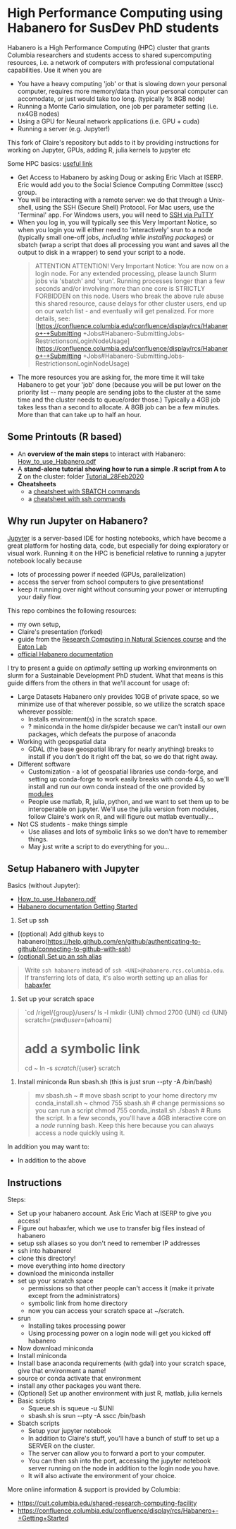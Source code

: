 # High Performance Computing using Habanero for SusDev PhD students

Habanero is a High Performance Computing (HPC) cluster that grants Columbia researchers and students access to shared supercomputing resources, i.e. a network of computers with professional computational capabilities. Use it when you are 
* You have a heavy computing 'job' or that is slowing down your personal computer, requires more memory/data than your personal computer can accomodate, or just would take too long.  (typically 1x 8GB node)
* Running a Monte Carlo simulation, one job per parameter setting (i.e. nx4GB nodes)
* Using a GPU for Neural network applications (i.e. GPU + cuda)
* Running a server (e.g. Jupyter!) 

This fork of Claire's repository but adds to it by providing instructions for working on Jupyter, GPUs, adding R, julia kernels to jupyter etc

Some HPC basics: [useful link](https://confluence.columbia.edu/confluence/display/rcs/Habanero+-+Getting+Started)
* Get Access to Habanero by asking Doug or asking Eric Vlach at ISERP. Eric would add you to the Social Science Computing Committee (sscc) group. 
* You will be interacting with a remote server: we do that through a Unix-shell, using the SSH (Secure Shell) Protocol.  For Mac users, use the 'Terminal' app. For Windows users, you will need to [SSH via PuTTY](https://www.ssh.com/ssh/putty/windows/)
* When you log in, you will typically see this Very Important Notice, so when you login you will either need to 'interactively' srun to a node (typically small one-off jobs,  *including while installing packages*) or sbatch (wrap a script that does all processing you want and saves all the output to disk in a wrapper) to send your script to a node.
    > ATTENTION ATTENTION!
Very Important Notice:
You are now on a login node. For any extended processing, please launch Slurm 
jobs via 'sbatch' and 'srun'.
Running processes longer than a few seconds and/or involving more than one core 
is STRICTLY FORBIDDEN on this node.
Users who break the above rule abuse this shared resource, cause delays for 
other cluster users, end up on our watch list - and eventually will get 
penalized. For more details, see:
[https://confluence.columbia.edu/confluence/display/rcs/Habanero+-+Submitting
+Jobs#Habanero-SubmittingJobs-RestrictionsonLoginNodeUsage](https://confluence.columbia.edu/confluence/display/rcs/Habanero+-+Submitting
+Jobs#Habanero-SubmittingJobs-RestrictionsonLoginNodeUsage)
* The more resources you are asking for, the more time it will take Habanero to get your 'job' done (because you will be put lower on the priority list -- many people are sending jobs to the cluster at the same time and the cluster needs to  queue/order those.) Typically a 4GB job takes less than a second to allocate. A 8GB job can be a few minutes.  More than that can take up to half an hour. 

## Some Printouts (R based)
* An **overview of the main steps** to interact with Habanero: [How_to_use_Habanero.pdf](https://github.com/ClairePalandri/HABANERO-HPC_material/blob/master/How_to_use_Habanero.pdf)
* A **stand-alone tutorial showing how to run a simple .R script from A to Z** on the cluster: folder [Tutorial_28Feb2020](https://github.com/ClairePalandri/HABANERO-HPC_material/blob/master/Tutorial_28Feb2020)
* **Cheatsheets**
  * a [cheatsheet with SBATCH commands](https://github.com/ClairePalandri/HABANERO-HPC_material/blob/master/cheatsheet_SBATCH-commands.pdf)
  * a [cheatsheet with ssh commands](https://github.com/ClairePalandri/HABANERO-HPC_material/blob/master/cheatsheet_SSH-commands.pdf)

## Why run Jupyter on Habanero?

[Jupyter](https://jupyter.org/) is a server-based IDE for hosting notebooks, which have become a great platform for hosting data, code, but especially for doing exploratory or visual work. Running it on the HPC is beneficial relative to running a jupyter notebook locally because
 - lots of processing power if needed (GPUs, parallelization)
 - access the server from school computers to give presentations!
 - keep it running over night without consuming your power or interrupting your daily flow.

This repo combines the following resources:
 - my own setup, 
 - Claire's presentation (forked) 
 - guide from the [Research Computing in Natural Sciences course](https://rabernat.github.io/research_computing/introduction-to-the-habanero-hpc-cluster.html) and the [Eaton Lab](https://eaton-lab.org/articles/Eaton-lab-HPC-setup/)
 - [official Habanero documentation](https://confluence.columbia.edu/confluence/display/rcs/Habanero+HPC+Cluster+User+Documentation) 
 
I try to present a guide on *optimally* setting up working environments on slurm for a Sustainable Development PhD student.  What that means is this guide differs from the others in that we'll account for usage of:
* Large Datasets
    Habanero only provides 10GB of private space, so we minimize use of that wherever possible, so we utilize the scratch space wherever possible:
    * Installs environment(s) in the scratch space.   
    * ? miniconda in the home dir/spider because we can't install our own packages, which defeats the purpose of anaconda
* Working with geopspatial data
    * GDAL (the base geospatial library for nearly anything) breaks to install if you don't do it right off the bat, so we do that right away.
* Different software
    * Customization - a lot of geospatial libraries use conda-forge, and setting up conda-forge to work easily breaks with conda 4.5, so we'll install and run our own conda instead of the one provided by [modules](https://confluence.columbia.edu/confluence/display/rcs/Habanero+-+Software)
    * People use matlab, R, julia, python, and we want to set them up to be interoperable on jupyter. We'll use the julia version from modules, follow Claire's work on R, and will figure out matlab eventually...
* Not CS students - make things simple
    * Use aliases and lots of symbolic links so we don't have to remember things. 
    * May just write a script to do everything for you...
    
## Setup Habanero with Jupyter 
Basics (without Jupyter):
* [How_to_use_Habanero.pdf](https://github.com/ClairePalandri/HABANERO-HPC_material/blob/master/How_to_use_Habanero.pdf)
* [Habanero documentation Getting Started](https://confluence.columbia.edu/confluence/display/rcs/Habanero+-+Getting+Started)

1. Set up ssh
* [(optional) Add github keys to habanero(https://help.github.com/en/github/authenticating-to-github/connecting-to-github-with-ssh)
* [(optional) Set up an ssh alias](https://www.howtogeek.com/75007/stupid-geek-tricks-use-your-ssh-config-file-to-create-aliases-for-hosts/)
 > Write `ssh habanero` instead of `ssh <UNI>@habanero.rcs.columbia.edu`. If transferring lots of data, it's also worth setting up an alias for [habaxfer](https://confluence.columbia.edu/confluence/display/rcs/Habanero+-+Working+on+Habanero)
1. Set up your scratch space
 > `cd /rigel/{group}/users/
 > ls -l
 > mkdir {UNI}
 > chmod 2700 {UNI}
 > cd {UNI}
 > scratch=$(pwd)
 > user=$(whoami)
 > # add a symbolic link
 > cd ~
 > ln -s ${scratch}/${user} scratch
1. Install miniconda
 Run sbash.sh (this is just srun --pty -A <group> /bin/bash)
     > mv sbash.sh ~ # move sbash script to your home directory
     > mv conda_install.sh ~ 
     > chmod 755 sbash.sh # change permissions so you can run a script
     > chmod 755 conda_install.sh
     > ./sbash # Runs the script.  In a few seconds, you'll have a 4GB interactive core on a *node* running bash. Keep this here because you can always access a node quickly using it.
     > 
 
 



In addition you may want to:



* In addition to the above 
## Instructions
   
   






Steps:
 * Set up your habanero account. Ask Eric Vlach at ISERP to give you access!
 * Figure out habaxfer, which we use to transfer big files instead of habanero
 * setup ssh aliases so you don't need to remember IP addresses
 * ssh into habanero!
  * clone this directory!
  * move everything into home directory
  * download the miniconda installer
  * set up your scratch space
	* permissions so that other people can't access it (make it private except from the administrators)
	* symbolic link from home directory
	* now you can access your scratch space at ~/scratch.
 * srun 
	* Installing takes processing power
	* Using processing power on a login node will get you kicked off habanero
 * Now download miniconda
 * Install miniconda
 * Install base anaconda requirements (with gdal) into your scratch space, give that environment a name!
 * source or conda activate that environment
 * install any other packages you want there. 
 * (Optional) Set up another environment with just R, matlab, julia kernels
 * Basic scripts
	* Squeue.sh is squeue -u $UNI
	* sbash.sh is srun --pty -A sscc /bin/bash
 * Sbatch scripts
	* Setup your jupyter notebook
	* In addition to Claire's stuff, you'll have a bunch of stuff to set up a SERVER on the cluster. 
	* The server can allow you to forward a port to your computer. 
	* You can then ssh into the port, accessing the jupyter notebook server running on the node in addition to the login node you have. 
	* It will also activate the environment of your choice. 

More online information & support is provided by Columbia:
  * https://cuit.columbia.edu/shared-research-computing-facility
  * https://confluence.columbia.edu/confluence/display/rcs/Habanero+-+Getting+Started